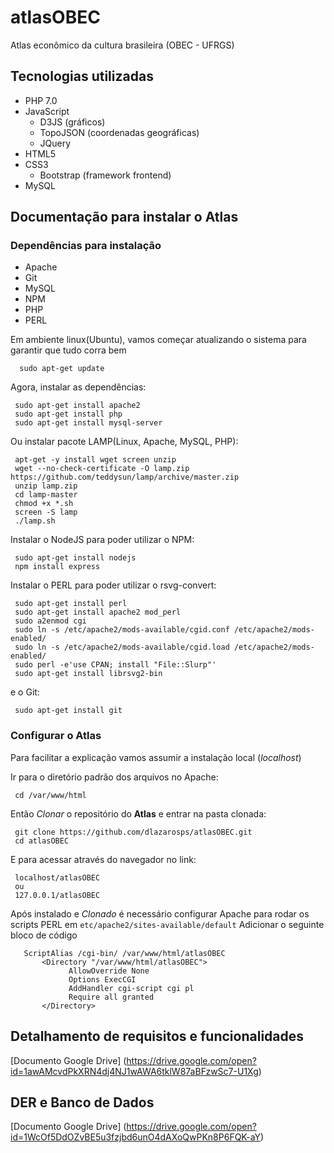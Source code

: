 # atlasOBEC
Atlas econômico da cultura brasileira (OBEC - UFRGS)

## Tecnologias utilizadas

 - PHP 7.0
 - JavaScript
    - D3JS (gráficos)
    - TopoJSON (coordenadas geográficas)
    - JQuery
 - HTML5
 - CSS3
    - Bootstrap (framework frontend)
 - MySQL


## Documentação para instalar o Atlas

### Dependências para instalação

- Apache
- Git
- MySQL
- NPM
- PHP
- PERL

Em ambiente linux(Ubuntu),
vamos começar atualizando o sistema para garantir que tudo corra bem
```
  sudo apt-get update
```
 Agora, instalar as dependências:
 ```
  sudo apt-get install apache2
  sudo apt-get install php
  sudo apt-get install mysql-server
 ```
 Ou instalar pacote LAMP(Linux, Apache, MySQL, PHP):
 ```
  apt-get -y install wget screen unzip
  wget --no-check-certificate -O lamp.zip https://github.com/teddysun/lamp/archive/master.zip
  unzip lamp.zip
  cd lamp-master
  chmod +x *.sh
  screen -S lamp
  ./lamp.sh
 ```
 Instalar o NodeJS para poder utilizar o NPM:
 ```
  sudo apt-get install nodejs
  npm install express
 ```

 Instalar o PERL para poder utilizar o rsvg-convert:
 ```
  sudo apt-get install perl
  sudo apt-get install apache2 mod_perl
  sudo a2enmod cgi
  sudo ln -s /etc/apache2/mods-available/cgid.conf /etc/apache2/mods-enabled/
  sudo ln -s /etc/apache2/mods-available/cgid.load /etc/apache2/mods-enabled/
  sudo perl -e'use CPAN; install "File::Slurp"'
  sudo apt-get install librsvg2-bin

 ```

 e o Git:
 ```
  sudo apt-get install git
 ```

### Configurar o Atlas

Para facilitar a explicação vamos assumir  a instalação local (_localhost_)

 Ir para o diretório padrão dos arquivos no Apache:
 ```
  cd /var/www/html
 ```

 Então _Clonar_ o repositório do **Atlas** e entrar na pasta clonada:
 ```
  git clone https://github.com/dlazarosps/atlasOBEC.git
  cd atlasOBEC
 ```

  E para acessar através do navegador no link:
 ```
  localhost/atlasOBEC
  ou
  127.0.0.1/atlasOBEC
 ```

 Após instalado e _Clonado_ é necessário configurar Apache para rodar os scripts PERL em  ``etc/apache2/sites-available/default``
 Adicionar o seguinte bloco de código
 ``` 
    ScriptAlias /cgi-bin/ /var/www/html/atlasOBEC
        <Directory "/var/www/html/atlasOBEC">
              AllowOverride None
              Options ExecCGI
              AddHandler cgi-script cgi pl
              Require all granted
        </Directory>
 ```
 
## Detalhamento de requisitos e funcionalidades

[Documento Google Drive] (https://drive.google.com/open?id=1awAMcvdPkXRN4dj4NJ1wAWA6tklW87aBFzwSc7-U1Xg)

## DER e Banco de Dados

[Documento Google Drive] (https://drive.google.com/open?id=1WcOf5DdOZvBE5u3fzjbd6unO4dAXoQwPKn8P6FQK-aY)
